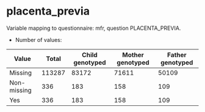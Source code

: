 # placenta_previa
Variable mapping to questionnaire: mfr, question PLACENTA_PREVIA.
- Number of values:

| Value | Total | Child genotyped | Mother genotyped | Father genotyped |
| ----- | ----- | --------------- | ---------------- | ---------------- |
| Missing | 113287 | 83172 | 71611 | 50109 |
| Non-missing | 336 | 183 | 158 | 109 |
| Yes | 336 | 183 | 158 |109 |



